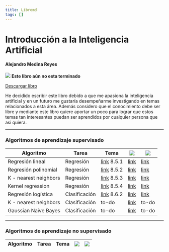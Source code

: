 ```yaml
---
title: Libromd
tags: []
---
```


# Introducción a la Inteligencia Artificial
#### Alejandro Medina Reyes
![](https://img.shields.io/badge/Versi%C3%B3n-0.6-yellow) **Este libro aún no esta terminado**

[Descargar libro](https://github.com/amr205/Introduccion-a-la-IA---Libro/raw/master/Introducción_a_la_inteligencia_artificial.pdf)

He decidido escribir este libro debido a que me apasiona la inteligencia artificial y en un futuro me gustaría desempeñarme investigando en temas relacionados a esta área. Además considero que el conocimiento debe ser libre y mediante este libro quiere aportar un poco para lograr que estos temas tan interesantes puedan ser aprendidos por cualquier persona que asi quiera.

----
### Algoritmos de aprendizaje supervisado
                    

| Algoritmo             | Tarea         | Tema                                                                                                                                                      | ![ ](https://img.shields.io/badge/C%C3%B3digo-octave-blue?style=for-the-badge&logo=octave)     | ![ ](https://img.shields.io/badge/C%C3%B3digo-sklearn-brightgreen?style=for-the-badge&logo=python&logoColor=brightgreen) |
| --------------------- | ------------- | --------------------------------------------------------------------------------------------------------------------------------------------------------- | ---------------------------------------------------------------------------------------------- | ------------------------------------------------------------------------------------------------------------------------ |
| Regresión lineal      | Regresión     | [link](https://raw.githubusercontent.com/amr205/Introduccion-a-la-IA---Libro/master/Introducción_a_la_inteligencia_artificial.pdf#subsection.8.5.1) 8.5.1 | [link](./machine-learning/aprendizaje-supervisado/regresion-lineal/regresion_lineal.m)         | [link](./machine-learning/aprendizaje-supervisado/regresion-lineal/regresion_lineal.ipynb)                               |
| Regresión polinomial  | Regresión     | [link](https://raw.githubusercontent.com/amr205/Introduccion-a-la-IA---Libro/master/Introducción_a_la_inteligencia_artificial.pdf#subsection.8.5.2) 8.5.2 | [link](./machine-learning/aprendizaje-supervisado/regresion-polinomial/regresion_polinomial.m) | [link](./machine-learning/aprendizaje-supervisado/regresion-polinomial/regresion_polinomial.ipynb)                       |
| K - nearest neighbors | Regresión     | [link](https://raw.githubusercontent.com/amr205/Introduccion-a-la-IA---Libro/master/Introducción_a_la_inteligencia_artificial.pdf#subsection.8.5.3) 8.5.3 | [link](./machine-learning/aprendizaje-supervisado/knn/knn_regresion.m)                         | [link](./machine-learning/aprendizaje-supervisado/knn/knn_regresion.ipynb)                                               |
| Kernel regression | Regresión | [link](https://raw.githubusercontent.com/amr205/Introduccion-a-la-IA---Libro/master/Introducción_a_la_inteligencia_artificial.pdf#subsection.8.5.4) 8.5.4  |  [link](./machine-learning/aprendizaje-supervisado/kernel-regression/kernel_regression.m) | [link](./machine-learning/aprendizaje-supervisado/kernel-regression/kernel_regression.ipynb)  |
| Regresión logística      | Clasificación     | [link](https://raw.githubusercontent.com/amr205/Introduccion-a-la-IA---Libro/master/Introducción_a_la_inteligencia_artificial.pdf#subsection.8.6.2) 8.6.2 | [link](./machine-learning/aprendizaje-supervisado/regresion-logistica/regresion_logistica.m)         | [link](./machine-learning/aprendizaje-supervisado/regresion-logistica/regresion_logistica.ipynb)                               |
| K - nearest neighbors | Clasificación | to-do                                                                                                                                                     | [link](./machine-learning/aprendizaje-supervisado/knn/knn_clasificacion.m)                     | to-do                                                                                                                    |
| Gaussian Naive Bayes  | Clasificación | to-do                                                                                                                                                     | [link](./machine-learning/aprendizaje-supervisado/naive-baye/naive_bayes.m)                    | to-do                                                                                                                    |

----
### Algoritmos de aprendizaje no supervisado
                    

| Algoritmo | Tarea | Tema | ![ ](https://img.shields.io/badge/C%C3%B3digo-octave-blue?style=for-the-badge&logo=octave) | ![ ](https://img.shields.io/badge/C%C3%B3digo-sklearn-brightgreen?style=for-the-badge&logo=python&logoColor=brightgreen) |
| --- | --- | --- | --- | --- |
